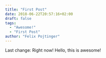 ```yaml
---
title: "First Post"
date: 2018-06-22T20:57:16+02:00
draft: false
tags:
  - "Awesome!"
  - "First Post"
author: "Felix Pojtinger"
---
```


Last change: Right now!
Hello, this is awesome!
